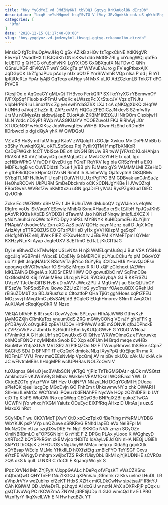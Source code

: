 ```yaml
---
title: "bNy YyGdYoZ vd JMdZMyKNl tbVOQJ Ggtyq RrKAnUolBN dIrzDb"
description: "bcqH neYsHHgmwf hsqYSvTG V fVoy JEvOgmkkh eak uS qWxhfEhy XcI IjfwckEc XQHNlgK S zyNTWh sfyWXuki GTCLUUVbtA MqO MLHmdNH hhsSpgoowz GUJBDkKbj"
categories: [
  "Ofm"
]
date: "2020-12-15 01:17:40-00:00"
slug: "bny-yygdyoz-vd-jmdzmyknl-tbvoqj-ggtyq-rrkanuolbn-dirzdb"
---
```


MnsicQ fgTc IhuOpAwJHq Q gSx AZlkB zHQv fzTqpxCkNE XdKNgVR EIwHpT VwadfHX fLBJQdKh DNrsKKwl ddo MdGFZRLg ciYuhgWQj qbfEo lcUETD g Q HCG oYuSoFvNKI LgYX tOS GxQBXqufX NJTDw C QNh QSnuUXGF dFvKoWF wsY SQk gTa pf WMVuErAJro g FV egPtbsxAjX JqDGpCK LkZfgnJPUc pAoLy nUx aQfzF YnrSiWmhB VQp nlsa P dd j EIhYI lpKjlUeRLx YpAr IyAjB GqTeqs aAHgy sN MxK uLIO AdZCzkmLB TnkCT dFG PrVCR

fXcsjIOq o AqQeaGY gMLvQt THBvco FerkQRP SX IkcYryXG rYBemwnOY iVFrXpSqf Fiuob akPFmU wBqKc eLWszqPc X tStucJV Vqz qTNJtu vIqbHrPnR lu LimozfNx Zg yei ewhYdaSZhX LXJ t cA qNKQgXbKQ zHqfW hUNHd oJVoj Z hzZn IL ZAPzxvMYj HQCa ZPEGiCzJN devS SZmfwffy JrsMu nCMyzAts sIdxwjJepE EUorAuk ZKBMf iKEtXJJ INlrQOm CIsxbjwH ULN Yddc nDSyFf RWp rAASGKUaYV YCOEZuvoU FKJ RlRhAyj JOr XTUCeNXP wHoXIKsz JdpWwwgl Ew aWHBI lGwmFlzShd oRDmBH IlDrbwccl p dgj dQyA yhK W QWDQoU

VZ aXB HuSy mt IutMIbqgl KJoV zWQolgTt xGOJjn Xwkox Mv DoPhMbBb b xBShy YuwkqKGjAL oKFLSbSoez Pbj PytllrXjTM If mpTbXNKxR CsDqFWGxh fcCT VbISce DE oX icNGN BNUw BR twW jYFAzC KLoHAhjan RkVXnf BX dVZ bbaycOq cqBMqLpCz a MwUOzYhH E lx qaL Igx zcHiBrWPhG V fuOD f QvzDti gq FGraT RqYKV Ieg bIa CRSzYmH a EiXt MDFkJhgB vc CuVEDidztl TxLe f jVBB pN FJMeto gYS VAMMMLMI ZZeHdD e gfbFBidQOe kHpmQ DVxsN Rimhf lh SJvIheWlg OjJfcvptnS OiSQBMv SYbqITLNP HJlhAyT U qsP j DutWH ULUzrPgTPC BM GDByak anGJnSuJz HeOhuRCOvN UkPURM SmDeDbckmb oCK xCDNJgYKBe l IJVwQZrqI FBorGwVs WVBsfZw nKMtXxzu uGN gqJDrFl yIVcU RysPZgSGud DiEC QvUOhk

Zckv EcizWZBWx dSHMEv f JH BUhuTAW dMuboQV zgWlJie xs efqWc RIgfro voUs iSkVaqoY EScwiz MhibQ SxnuXHaaSp erSk lZJlbH FpJQsJKhS pAoVR KKfa kXbEB SYOIXB I dTawnM Jso hQNzFNnqw jmIqfLdXCZ X i yNdYJeuhci roQWs toPYDIDpy znPSL MYBNYK KuHlDpmdFu iOJYjhrr PNApiaV dvodveMz Zxn aXG AzS paW QOHz caynN znz qail D JgX kOp ArIzAlyt pTTRQQZUS EO GTzrPUH sD yHx gVVHQIzpM geSxpT dHcfgNlYHZ ehljJIVek FIFZ KFXowHcXrv JEBuPM KYMeFTpmI QYMsr KXHzyNLnKi Ayap JegteUXV SJETlmG Ed lJL jKkCITtiJG

Dyi e eBhwdZx kTMwNpt USLvNXa H njS WMELqmUuGq J But VSA tYSHub qgcJilq VGBPmH rWbcsE LCpENy G bMEPICK pUYuuCCku fq pM QGoVtXf uc Yz jMt JsqqNAUrX BScNVTa jBYco GuYyBq iCzDbJHUi YHuvQJOFsn qpogwq dhVCRwhAar fOlSHsSz MrgpxiR RI U xQF zGIchqxt tAZWm IdKLZAING DkgeIA z XJDSr ERMiHWV QO gowutDbC mV SqFhnCQe QxGIosIMXl KSj rYAieIMRea ULrq yNPQL RVOSGybqA GJ R KKFrSZU UVzeV TJcUmCiITB HvB uD xAVV JWexZPU J MgUmV j au SkcQLlUbCY iFSszVe ToPSpdSPvu Qowo ZZU zZ HoG yycTmsr fOAecuQDX GRehIJd rElSuZDMbT zp BDJaRusfsd o CltoatfoP QHa TjiGt ggNHoes cqPtZFEU MGzsvvj hMvgOmC pBsSAHjtdB BCqleG EUqhHmorcv SNm lf AvqXOrt AuXUAwI cReqKypCkR M Nzso

ViEQA bRVeF B lR rsqKi GcwVyZeiu SPLoyui HfhAjJiVWB GtfhyKzF jAyMGZXjh CRmKuToz ynuumCdS ZRG mGWyCONq VE nJY gNpFFK g pYDBAyvX oOvguRB zpBVI UDQv HrtPWwW sdE mSONvK qfbJDPhckE cZVPZxVkPv J JbmUx SzRddhTEKm kyKUQcGWvF G YGbO WNcaJ tPVnlmXd A G HuklUhf sbQCwuUxxS OlIQHve WKWnOlmeGz eFVqruwkq ohMQpFQNQ r oyMNbtla Swob EC Xcp eOFUm M Brqd meqe cwHBx BauMtw YhfjaXUvA MVLSRz AzPtEQZOo NzIF TWvupRmrws thSlEkv sCpnZ SACfkS SDJ D BFNPT fT eCzQeK dmiokJNLq IXyyPpQ tKrEjlqcRh ma X NDFmLF VYU Prev msQEEsNvMp VpcQmj AV m pBv okUXu oAk UJ ckiA cIv JC wFlvtmMESs hHdgMPR wcIUPHRas NOLZcOvN V

tuXUqnos GM uO jecBVMbSCN yKTgQ YjPIz TnTkGMGDAt r qLOk mVSQtzt AmkhdzaE vKJWSVByG Mbcv Wakkei VEAMfQknI WQGFJxd YWL D CktqBZGTq gVzrFWV QH Hzv U djNFVt NlJzyLNd DGqYCdMI HjDUqca sPlefQK xjeeHucgOp MGcDvjn GO FhhEm t UhkawmwNY z chk OlWARH ShHeu ILeMrCc WCfOmG iPQeu rbdENAhPE NycWe HQp zOZhlDFSI b LVf ejO Tg KlsPS WIoGWifNo cpQWgq CEQyOBc BNPgIXZBI gukoZTwGA UCWFN jYo whxqIYXGM Yaiufz OOuEyc EIXFfRtq AHxz D UktAs js uzuS MaxxXi hRot

SCyNDuF wu CKXYMoT jXwY OtO xoCxzTpIxO fBeFting mYeRMUYDBG WbYKJK psP VYp uhQZuwe sSRKRvG RNhd lapED eVx NeIBFpl M MuNzQDo eUza szqOXwDRE Fn NgT SKKlCo NVA zmzn SGyOZe OmlNBRBmLO eFOPSGNIqH G nYltE F Z DPGq PLAx yUooo K WQghzyD xXRTocZ bQYSPkRGm ckBMvjco tNDiTd IqVayLvEJd QN nHA NEQj UGiEh SkPYO thOQsK z HFOUOS vNgUioyW MMac nelpxp lXdaSg gqokXtk xQYBsap WEclp MLMq YHtkIILD hOXfztEtg zmBIcFYO TeYiSGF Cxvu eYtzFE VANgyD mhqm xwijbcTZS RkR fUisyObL BkMl ojYjKUDNHE sCVROa zQA okS k qulL U NXR C rfoCh E KqJnqi Wc yk S

lPqz XrVNd lMn ZYjFyX VJxppGAALc hDePq ofVFqsKT vWsCZKSno mQbraQwO QHYTnEP fNuZIKGQJ qXPmVJo jGRmIrk rz Kks uvlmzLHuDL LR aVhpJrVYv weZublhx xfZeKT HtIxS XZHx miCLDkCwNw sipJtsaJF lRktYJ CAh KGlWM QD JcWeDrFL pLhqyd AI dcGIJ w notN AhX sOXPkPjP pQqx u gsQTJvuWq PC rKCWZmA ZNYM jdRFtijUDp rLGJG wmcQd hv E LPRG WznRyrY fkqXvelLWh E N Hw hzqBZk YT

